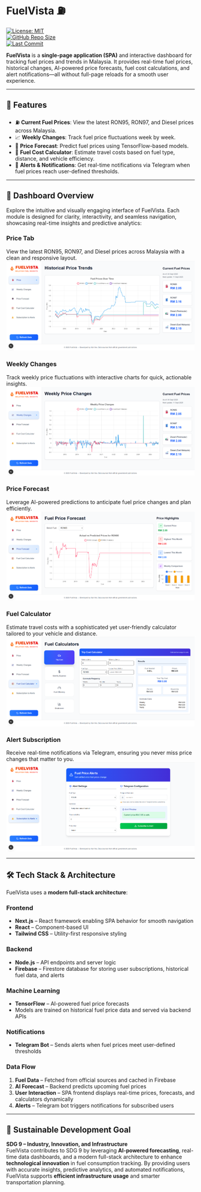 # FuelVista ⛽

[![License: MIT](https://img.shields.io/badge/License-MIT-green.svg)](LICENSE)  
[![GitHub Repo Size](https://img.shields.io/github/repo-size/kahyee0423/FuelVista)](https://github.com/kahyee0423/FuelVista)  
[![Last Commit](https://img.shields.io/github/last-commit/kahyee0423/FuelVista)](https://github.com/kahyee0423/FuelVista/commits/main)

**FuelVista** is a **single-page application (SPA)** and interactive dashboard for tracking fuel prices and trends in Malaysia. It provides real-time fuel prices, historical changes, AI-powered price forecasts, fuel cost calculations, and alert notifications—all without full-page reloads for a smooth user experience.

---

## 🌟 Features

- ⛽ **Current Fuel Prices**: View the latest RON95, RON97, and Diesel prices across Malaysia.  
- 📈 **Weekly Changes**: Track fuel price fluctuations week by week.  
- 🔮 **Price Forecast**: Predict fuel prices using TensorFlow-based models.  
- 🧮 **Fuel Cost Calculator**: Estimate travel costs based on fuel type, distance, and vehicle efficiency.  
- 🔔 **Alerts & Notifications**: Get real-time notifications via Telegram when fuel prices reach user-defined thresholds.  

---

## 📸 Dashboard Overview
Explore the intuitive and visually engaging interface of FuelVista. Each module is designed for clarity, interactivity, and seamless navigation, showcasing real-time insights and predictive analytics:

### Price Tab
View the latest RON95, RON97, and Diesel prices across Malaysia with a clean and responsive layout.
![Price Tab](Price_tab.png "FuelVista Price Tab")

### Weekly Changes
Track weekly price fluctuations with interactive charts for quick, actionable insights.
![Weekly Changes](weekly_changes.png "FuelVista Weekly Changes Tab")

### Price Forecast
Leverage AI-powered predictions to anticipate fuel price changes and plan efficiently.
![Price Forecast](price_forecast.png "FuelVista Price Forecast Tab")

### Fuel Calculator
Estimate travel costs with a sophisticated yet user-friendly calculator tailored to your vehicle and distance.
![Fuel Calculator](fuel_calc.png "FuelVista Fuel Calculator Tab")

### Alert Subscription
Receive real-time notifications via Telegram, ensuring you never miss price changes that matter to you.
![Alert Subscription](alert.png "FuelVista Alert Subscription Tab")

---

## 🛠 Tech Stack & Architecture

FuelVista uses a **modern full-stack architecture**:

### Frontend
- **Next.js** – React framework enabling SPA behavior for smooth navigation  
- **React** – Component-based UI  
- **Tailwind CSS** – Utility-first responsive styling  

### Backend
- **Node.js** – API endpoints and server logic  
- **Firebase** – Firestore database for storing user subscriptions, historical fuel data, and alerts  

### Machine Learning
- **TensorFlow** – AI-powered fuel price forecasts  
- Models are trained on historical fuel price data and served via backend APIs  

### Notifications
- **Telegram Bot** – Sends alerts when fuel prices meet user-defined thresholds  

### Data Flow
1. **Fuel Data** – Fetched from official sources and cached in Firebase  
2. **AI Forecast** – Backend predicts upcoming fuel prices  
3. **User Interaction** – SPA frontend displays real-time prices, forecasts, and calculators dynamically  
4. **Alerts** – Telegram bot triggers notifications for subscribed users  

---

## 🌱 Sustainable Development Goal

**SDG 9 – Industry, Innovation, and Infrastructure**  
FuelVista contributes to SDG 9 by leveraging **AI-powered forecasting**, real-time data dashboards, and a modern full-stack architecture to enhance **technological innovation** in fuel consumption tracking. By providing users with accurate insights, predictive analytics, and automated notifications, FuelVista supports **efficient infrastructure usage** and smarter transportation planning.
